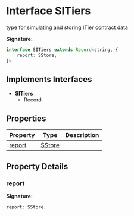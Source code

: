 
# Interface SITiers

type for simulating and storing ITier contract data

<b>Signature:</b>

```typescript
interface SITiers extends Record<string, {
    report: SStore;
}> 
```

## Implements Interfaces

- <b>SITiers</b>
    - Record

## Properties

|  Property | Type | Description |
|  --- | --- | --- |
|  [report](./sitiers.md#report-property) | [SStore](./sstore.md) |  |

## Property Details

<a id="report-property"></a>

### report

<b>Signature:</b>

```typescript
report: SStore;
```
